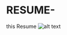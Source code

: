 
# RESUME-
this Resume
![alt text](https://github.com/SomnathM41i/RESUME2/blob/main/Output/Output1.gif)
